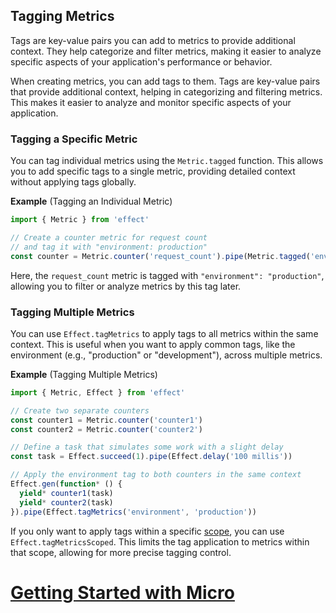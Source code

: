 ## Tagging Metrics

Tags are key-value pairs you can add to metrics to provide additional context. They help categorize and filter metrics, making it easier to analyze specific aspects of your application's performance or behavior.

When creating metrics, you can add tags to them. Tags are key-value pairs that provide additional context, helping in categorizing and filtering metrics. This makes it easier to analyze and monitor specific aspects of your application.

### Tagging a Specific Metric

You can tag individual metrics using the `Metric.tagged` function.
This allows you to add specific tags to a single metric, providing detailed context without applying tags globally.

**Example** (Tagging an Individual Metric)

```ts twoslash
import { Metric } from 'effect'

// Create a counter metric for request count
// and tag it with "environment: production"
const counter = Metric.counter('request_count').pipe(Metric.tagged('environment', 'production'))
```

Here, the `request_count` metric is tagged with `"environment": "production"`, allowing you to filter or analyze metrics by this tag later.

### Tagging Multiple Metrics

You can use `Effect.tagMetrics` to apply tags to all metrics within the same context. This is useful when you want to apply common tags, like the environment (e.g., "production" or "development"), across multiple metrics.

**Example** (Tagging Multiple Metrics)

```ts twoslash
import { Metric, Effect } from 'effect'

// Create two separate counters
const counter1 = Metric.counter('counter1')
const counter2 = Metric.counter('counter2')

// Define a task that simulates some work with a slight delay
const task = Effect.succeed(1).pipe(Effect.delay('100 millis'))

// Apply the environment tag to both counters in the same context
Effect.gen(function* () {
  yield* counter1(task)
  yield* counter2(task)
}).pipe(Effect.tagMetrics('environment', 'production'))
```

If you only want to apply tags within a specific [scope](/docs/resource-management/scope/), you can use `Effect.tagMetricsScoped`. This limits the tag application to metrics within that scope, allowing for more precise tagging control.

# [Getting Started with Micro](https://effect.website/docs/micro/new-users/)
